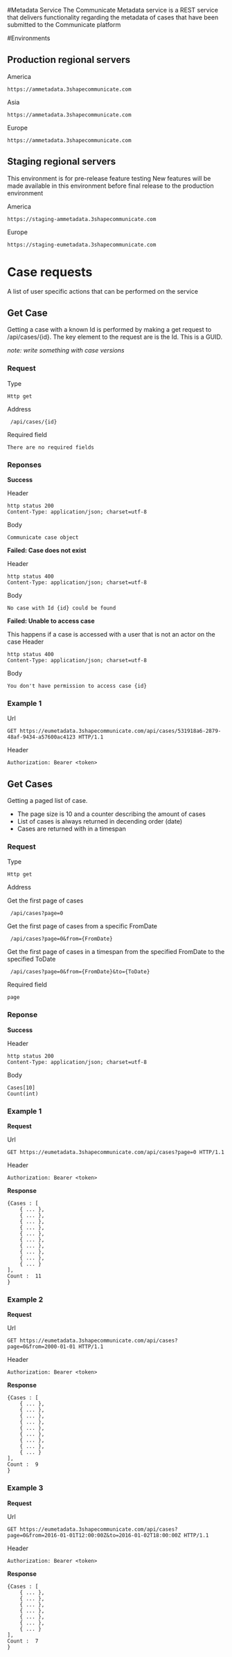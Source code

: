 #Metadata Service
The Communicate Metadata service is a REST service that delivers functionality regarding the metadata of cases that have been submitted to the Communicate platform


#Environments

## Production regional servers
America
```
https://ammetadata.3shapecommunicate.com
```
Asia 
```
https://ammetadata.3shapecommunicate.com
```
Europe
```
https://ammetadata.3shapecommunicate.com
```

## Staging regional servers
This environment is for pre-release feature testing 
New features will be made available in this environment before final release to the production environment 

America
```
https://staging-ammetadata.3shapecommunicate.com
```
Europe
```
https://staging-eumetadata.3shapecommunicate.com
```


# Case requests

A list of user specific actions that can be performed on the service 

## Get Case 
Getting a case with a known Id is performed by making a get request to /api/cases/{id}. The key element to the request are is the Id. This is a GUID.

_note: write something with case versions_

### Request

Type 
```
Http get
```

Address
```
 /api/cases/{id}
```

Required field
```
There are no required fields
```

### Reponses

**Success**

Header
```
http status 200
Content-Type: application/json; charset=utf-8
```

Body
```
Communicate case object
```

**Failed: Case does not exist**

Header
```
http status 400
Content-Type: application/json; charset=utf-8
```

Body
```
No case with Id {id} could be found
```

**Failed: Unable to access case**

This happens if a case is accessed with a user that is not an actor on the case
Header
```
http status 400
Content-Type: application/json; charset=utf-8
```

Body
```
You don't have permission to access case {id}
```

### Example 1
Url
```
GET https://eumetadata.3shapecommunicate.com/api/cases/531918a6-2879-48af-9434-a57600ac4123 HTTP/1.1
```
Header
```
Authorization: Bearer <token>
```


## Get Cases 
Getting a paged list of case.

* The page size is 10 and a counter describing the amount of cases
* List of cases is always returned in decending order (date)
* Cases are returned with in a timespan

### Request

Type 
```
Http get
```

Address

Get the first page of cases
```
 /api/cases?page=0
```

Get the first page of cases from a specific FromDate 
```
 /api/cases?page=0&from={FromDate}
```
Get the first page of cases in a timespan from the specified FromDate to the specified ToDate 
```
 /api/cases?page=0&from={FromDate}&to={ToDate}
```

Required field
```
page
```

### Reponse

**Success**

Header
```
http status 200
Content-Type: application/json; charset=utf-8
```

Body
```
Cases[10]
Count(int)
```

### Example 1

**Request**

Url
```
GET https://eumetadata.3shapecommunicate.com/api/cases?page=0 HTTP/1.1
```
Header
```
Authorization: Bearer <token>
```

**Response**

```
{Cases : [
    { ... },
    { ... },
    { ... },
    { ... },
    { ... },
    { ... },
    { ... },
    { ... },
    { ... },
    { ... }
],
Count :  11
} 
```

### Example 2

**Request**

Url
```
GET https://eumetadata.3shapecommunicate.com/api/cases?page=0&from=2000-01-01 HTTP/1.1
```
Header
```
Authorization: Bearer <token>
```

**Response**

```
{Cases : [
    { ... },
    { ... },
    { ... },
    { ... },
    { ... },
    { ... },
    { ... },
    { ... },
    { ... }
],
Count :  9
} 
```

### Example 3

**Request**

Url
```
GET https://eumetadata.3shapecommunicate.com/api/cases?page=0&from=2016-01-01T12:00:00Z&to=2016-01-02T18:00:00Z HTTP/1.1
```
Header
```
Authorization: Bearer <token>
```

**Response**

```
{Cases : [
    { ... },
    { ... },
    { ... },
    { ... },
    { ... },
    { ... },
    { ... }
],
Count :  7
} 
```
